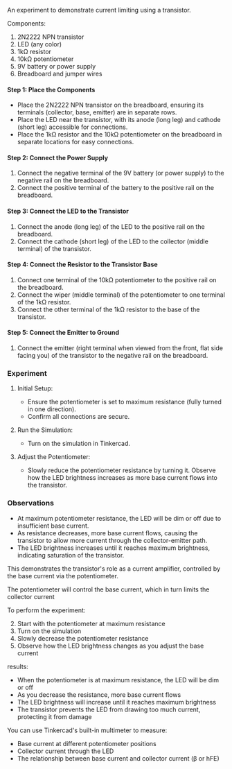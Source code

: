 An experiment to demonstrate current limiting using a transistor.

Components:

1. 2N2222 NPN transistor
2. LED (any color)
3. 1kΩ resistor
4. 10kΩ potentiometer
5. 9V battery or power supply
6. Breadboard and jumper wires

#### Step 1: Place the Components

- Place the 2N2222 NPN transistor on the breadboard, ensuring its terminals (collector, base, emitter) are in separate rows.
- Place the LED near the transistor, with its anode (long leg) and cathode (short leg) accessible for connections.
- Place the 1kΩ resistor and the 10kΩ potentiometer on the breadboard in separate locations for easy connections.

#### Step 2: Connect the Power Supply

1. Connect the negative terminal of the 9V battery (or power supply) to the negative rail on the breadboard.
2. Connect the positive terminal of the battery to the positive rail on the breadboard.

#### Step 3: Connect the LED to the Transistor

1. Connect the anode (long leg) of the LED to the positive rail on the breadboard.
2. Connect the cathode (short leg) of the LED to the collector (middle terminal) of the transistor.

#### Step 4: Connect the Resistor to the Transistor Base

1. Connect one terminal of the 10kΩ potentiometer to the positive rail on the breadboard.
2. Connect the wiper (middle terminal) of the potentiometer to one terminal of the 1kΩ resistor.
3. Connect the other terminal of the 1kΩ resistor to the base of the transistor.

#### Step 5: Connect the Emitter to Ground

1. Connect the emitter (right terminal when viewed from the front, flat side facing you) of the transistor to the negative rail on the breadboard.

### Experiment

1. Initial Setup:
   - Ensure the potentiometer is set to maximum resistance (fully turned in one direction).
   - Confirm all connections are secure.

2. Run the Simulation:
   - Turn on the simulation in Tinkercad.

3. Adjust the Potentiometer:
   - Slowly reduce the potentiometer resistance by turning it. Observe how the LED brightness increases as more base current flows into the transistor.

### Observations

- At maximum potentiometer resistance, the LED will be dim or off due to insufficient base current.
- As resistance decreases, more base current flows, causing the transistor to allow more current through the collector-emitter path.
- The LED brightness increases until it reaches maximum brightness, indicating saturation of the transistor.

This demonstrates the transistor's role as a current amplifier, controlled by the base current via the potentiometer.

The potentiometer will control the base current, which in turn limits the collector current

To perform the experiment:

2. Start with the potentiometer at maximum resistance
3. Turn on the simulation
4. Slowly decrease the potentiometer resistance
5. Observe how the LED brightness changes as you adjust the base current

results:

- When the potentiometer is at maximum resistance, the LED will be dim or off
- As you decrease the resistance, more base current flows
- The LED brightness will increase until it reaches maximum brightness
- The transistor prevents the LED from drawing too much current, protecting it from damage

You can use Tinkercad's built-in multimeter to measure:

- Base current at different potentiometer positions
- Collector current through the LED
- The relationship between base current and collector current (β or hFE)
